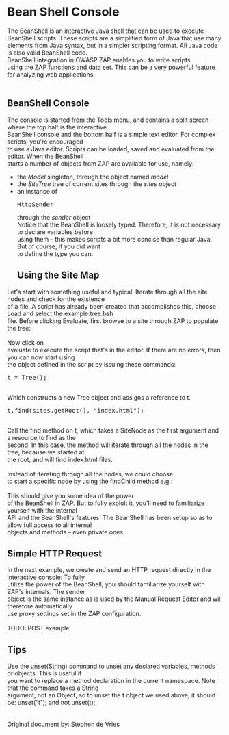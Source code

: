 # Bean Shell Console #

The BeanShell is an interactive Java shell that can be used to execute BeanShell scripts. These scripts
are a simplified form of Java that use many elements from Java syntax, but in a simpler scripting format.
All Java code is also valid BeanShell code.<br>BeanShell integration in OWASP ZAP enables you to write scripts<br>
using the ZAP functions and data set. This can be a very powerful feature for analyzing web applications.<br>
<br>
<h2>BeanShell Console</h2>

The console is started from the Tools menu, and contains a split screen where the top half is the interactive<br>
BeanShell console and the bottom half is a simple text editor. For complex scripts, you're encouraged<br>
to use a Java editor. Scripts can be loaded, saved and evaluated from the editor. When the BeanShell<br>
starts a number of objects from ZAP are available for use, namely:<br>
<ul><li>the <i>Model</i> singleton, through the object named <i>model</i>
</li><li>the <i>SiteTree</i> tree of current sites through the <i>sites</i> object<br>
</li><li>an instance of <pre>HttpSender</pre>through the <i>sender</i> object<br>
Notice that the BeanShell is loosely typed. Therefore, it is not necessary to declare variables before<br>
using them – this makes scripts a bit more concise than regular Java. But of course, if you did want<br>
to define the type you can.<br>
<h2>Using the Site Map</h2></li></ul>

Let's start with something useful and typical: Iterate through all the site nodes and check for the existence<br>
of a file. A script has already been created that accomplishes this, choose Load and select the example.tree.bsh<br>
file. Before clicking Evaluate, first browse to a site through ZAP to populate the tree: <br><br>Now click on<br>
evaluate to execute the script that's in the editor. If there are no errors, then you can now start using<br>
the object defined in the script by issuing these commands:<br>
<pre>
t = Tree();<br>
</pre>
Which constructs a new Tree object and assigns a reference to t.<br>
<pre>
t.find(sites.getRoot(), "index.html");<br>
</pre>
Call the find method on t, which takes a SiteNode as the first argument and a resource to find as the<br>
second. In this case, the method will iterate through all the nodes in the tree, because we started at<br>
the root, and will find index.html files. <br><br>Instead of iterating through all the nodes, we could choose<br>
to start a specific node by using the findChild method e.g.: <br><br>This should give you some idea of the power<br>
of the BeanShell in ZAP. But to fully exploit it, you'll need to familiarize yourself with the internal<br>
API and the BeanShell's features. The BeanShell has been setup so as to allow full access to all internal<br>
objects and methods – even private ones.<br>
<h2>Simple HTTP Request</h2>

In the next example, we create and send an HTTP request directly in the interactive console: To fully<br>
utilize the power of the BeanShell, you should familiarize yourself with ZAP's internals. The sender<br>
object is the same instance as is used by the Manual Request Editor and will therefore automatically<br>
use proxy settings set in the ZAP configuration. <br><br>TODO: POST example<br>
<h2>Tips</h2>

Use the unset(String) command to unset any declared variables, methods or objects. This is useful if<br>
you want to replace a method declaration in the current namespace. Note that the command takes a String<br>
argument, not an Object, so to unset the t object we used above, it should be: unset(“t”); and not unset(t);<br>
<br>
<br>
Original document by: Stephen de Vries